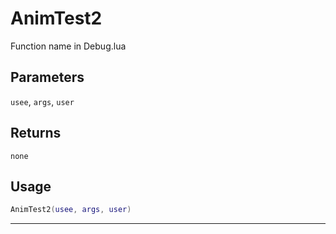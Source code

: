 # AnimTest2
Function name in Debug.lua
## Parameters
`usee`, `args`, `user`
## Returns
`none`
## Usage
```lua
AnimTest2(usee, args, user)
```
---
